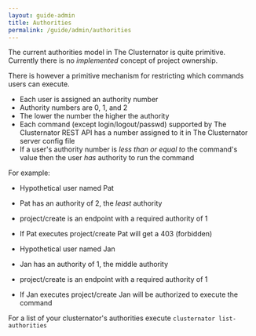 ```yaml
---
layout: guide-admin
title: Authorities
permalink: /guide/admin/authorities
---
```


The current authorities model in The Clusternator is quite primitive.  Currently
there is no _implemented_ concept of project ownership. 
 
There is however a primitive mechanism for restricting which commands users can
execute.

- Each user is assigned an authority number
- Authority numbers are 0, 1, and 2
- The lower the number the higher the authority
- Each command (except login/logout/passwd) supported by The Clusternator REST 
API has a number assigned to it in The Clusternator server config file
- If a user's authority number is _less than or equal to_ the command's value
then the user _has_ authority to run the command

For example:

- Hypothetical user named Pat
- Pat has an authority of 2, the _least_ authority
- project/create is an endpoint with a required authority of 1
- If Pat executes project/create Pat will get a 403 (forbidden)

- Hypothetical user named Jan
- Jan has an authority of 1, the middle authority
- project/create is an endpoint with a required authority of 1
- If Jan executes project/create Jan will be authorized to execute the command

For a list of your clusternator's authorities execute 
`clusternator list-authorities`
